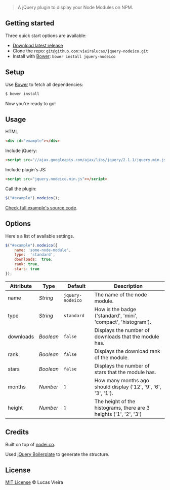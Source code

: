 > A jQuery plugin to display your Node Modules on NPM.

## Getting started

Three quick start options are available:

* [Download latest release](https://github.com/vieiralucas/jquery-nodeico/releases)
* Clone the repo: `git@github.com:vieiralucas/jquery-nodeico.git`
* Install with [Bower](http://bower.io): `bower install jquery-nodeico`

## Setup

Use [Bower](http://bower.io) to fetch all dependencies:

```sh
$ bower install
```

Now you're ready to go!

## Usage

HTML

```html
<div id="example"></div>
```

Include jQuery:

```html
<script src="//ajax.googleapis.com/ajax/libs/jquery/2.1.1/jquery.min.js"></script>
```

Include plugin's JS:

```html
<script src="jquery.nodeico.min.js"></script>
```

Call the plugin:

```javascript
$("#example").nodeico();
```


[Check full example's source code](https://github.com/vieiralucas/jquery-nodeico/blob/master/demo/index.html).

## Options

Here's a list of available settings.

```javascript
$("#example").nodeico({
    name: 'some-node-module',
    type:  'standard',
    downloads:  true,
    rank: true,
    stars: true
});
```

| Attribute | Type      | Default             | Description                                           |
|-----------|-----------|---------------------|-------------------------------------------------------|
| name      | *String*  | `jquery-nodeico` | The name of the node module.                          |
| type      | *String*  | `standard`          | How is the badge ('standard', 'mini', 'compact', 'histogram').     |
| downloads | *Boolean* | `false`             | Displays the number of downloads that the module has. |
| rank      | *Boolean* | `false`             | Displays the download rank of the module.             |
| stars     | *Boolean* | `false`             | Displays the number of stars that the module has.     |
| months    | *Number*  | `1`                 | How many months ago should display ('12', '9', '6', '3', '1').                  |
| height    | *Number*  | `1`                 | The height of the histograms, there are 3 heights ('1', '2', '3') |


## Credits


Built on top of [nodei.co](https://github.com/rvagg/nodei.co).

Used [jQuery Boilerplate](http://jqueryboilerplate.com) to generate the structure.


## License

[MIT License](http://vieiralucas.mit-license.org/) © Lucas Vieira